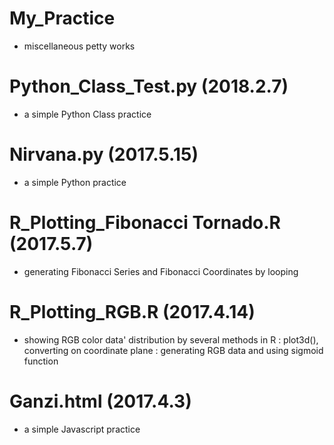 # My_Practice
- miscellaneous petty works

# Python_Class_Test.py (2018.2.7)
- a simple Python Class practice

# Nirvana.py (2017.5.15)
- a simple Python practice

# R_Plotting_Fibonacci Tornado.R (2017.5.7)
- generating Fibonacci Series and Fibonacci Coordinates by looping

# R_Plotting_RGB.R (2017.4.14)
- showing RGB color data' distribution by several methods in R
: plot3d(), converting on coordinate plane
: generating RGB data and using sigmoid function

# Ganzi.html (2017.4.3)
- a simple Javascript practice
